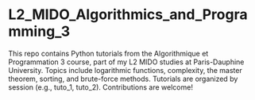 # L2_MIDO_Algorithmics_and_Programming_3
This repo contains Python tutorials from the Algorithmique et Programmation 3 course, part of my L2 MIDO studies at Paris-Dauphine University. Topics include logarithmic functions, complexity, the master theorem, sorting, and brute-force methods. Tutorials are organized by session (e.g., tuto_1, tuto_2). Contributions are welcome!
